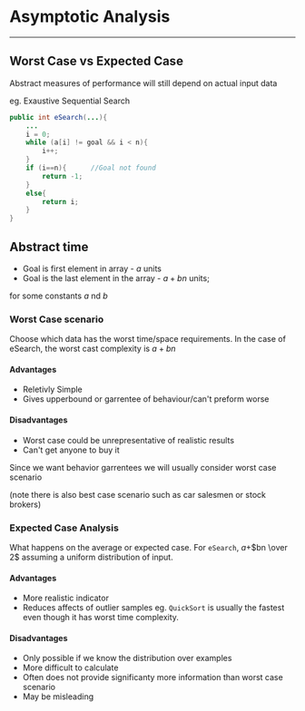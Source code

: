 # Asymptotic Analysis
---
## Worst Case vs Expected Case

Abstract measures of performance will still depend on actual input data


eg. Exaustive Sequential Search
```java
public int eSearch(...){
    ...
    i = 0;
    while (a[i] != goal && i < n){
        i++;
    }
    if (i==n){      //Goal not found
        return -1;
    }
    else{
        return i;
    }
}
```
## Abstract time

- Goal is first element in array - $a$ units
- Goal is the last element in the array - $a + bn$ units;

for some constants $a$ nd $b$

### Worst Case scenario

Choose which data has the worst time/space requirements.
In the case of eSearch, the worst cast complexity is $a+bn$

#### Advantages

- Reletivly Simple
- Gives upperbound or garrentee of behaviour/can't preform worse
  

#### Disadvantages

- Worst case could be unrepresentative of realistic results
- Can't get anyone to buy it

Since we want behavior garrentees we will usually consider worst case scenario

(note there is also best case scenario such as car salesmen or stock brokers)

### Expected Case Analysis

What happens on the average or expected case.
For `eSearch`, $a+$$bn \over 2$ assuming a uniform distribution of input.

#### Advantages
- More realistic indicator
- Reduces affects of outlier samples
eg. `QuickSort` is usually the fastest even though it has worst time complexity.

#### Disadvantages

- Only possible if we know the distribution over examples
- More difficult to calculate
- Often does not provide significanty more information than worst case scenario
- May be misleading
